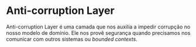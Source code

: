 # Anti-corruption Layer

Anti-corruption Layer é uma camada que nos auxilia a impedir corrupção no nosso modelo de domínio. Ele nos provê segurança quando precisamos nos comunicar com outros sistemas ou _bounded contexts_.
